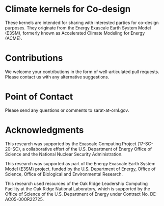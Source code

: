 # Climate kernels for Co-design

These kernels are intended for sharing with interested parties for co-design purposes. They originate from the Energy Exascale Earth System Model (E3SM), formerly known as Accelerated Climate Modeling for Energy (ACME).

# Contributions
We welcome your contributions in the form of well-articulated pull requests. Please contact us with any alternative suggestions. 

# Point of Contact
Please send any questions or comments to sarat-at-ornl.gov.

# Acknowledgments
This research was supported by the Exascale Computing Project (17-SC-20-SC), a collaborative effort of the U.S. Department of Energy Office of Science and the National Nuclear Security Administration.   


This research was supported as part of the Energy Exascale Earth System Model (E3SM) project, funded by the U.S. Department of Energy, Office of Science, Office of Biological and Environmental Research.  


This research used resources of the Oak Ridge Leadership Computing Facility at the Oak Ridge National Laboratory, which is supported by the Office of Science of the U.S. Department of Energy under Contract No. DE-AC05-00OR22725.  
